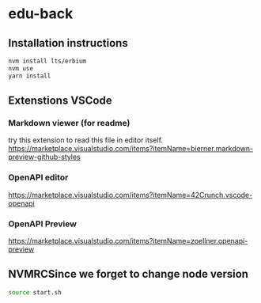 # edu-back

## Installation instructions
```bash
nvm install lts/erbium
nvm use
yarn install
```

## Extenstions VSCode

### Markdown viewer (for readme)

try this extension to read this file in editor itself.  
https://marketplace.visualstudio.com/items?itemName=bierner.markdown-preview-github-styles

### OpenAPI editor

https://marketplace.visualstudio.com/items?itemName=42Crunch.vscode-openapi

### OpenAPI Preview

https://marketplace.visualstudio.com/items?itemName=zoellner.openapi-preview

## NVMRCSince we forget to change node version

```bash
source start.sh
```
